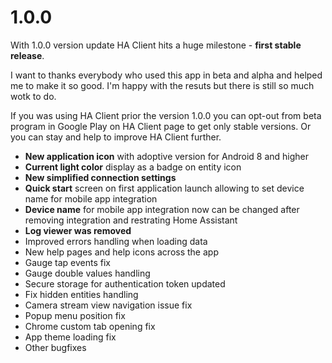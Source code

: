 # 1.0.0
With 1.0.0 version update HA Client hits a huge milestone - **first stable release**.

I want to thanks everybody who used this app in beta and alpha and helped me to make it so good. I'm happy with the resuts but there is still so much wotk to do.

If you was using HA Client prior the version 1.0.0 you can opt-out from beta program in Google Play on HA Client page to get only stable versions. Or you can stay and help to improve HA Client further.

- **New application icon** with adoptive version for Android 8 and higher
- **Current light color** display as a badge on entity icon
- **New simplified connection settings**
- **Quick start** screen on first application launch allowing to set device name for mobile app integration
- **Device name** for mobile app integration now can be changed after removing integration and restrating Home Assistant
- **Log viewer was removed**
- Improved errors handling when loading data
- New help pages and help icons across the app
- Gauge tap events fix
- Gauge double values handling
- Secure storage for authentication token updated
- Fix hidden entities handling
- Camera stream view navigation issue fix
- Popup menu position fix
- Chrome custom tab opening fix
- App theme loading fix
- Other bugfixes

